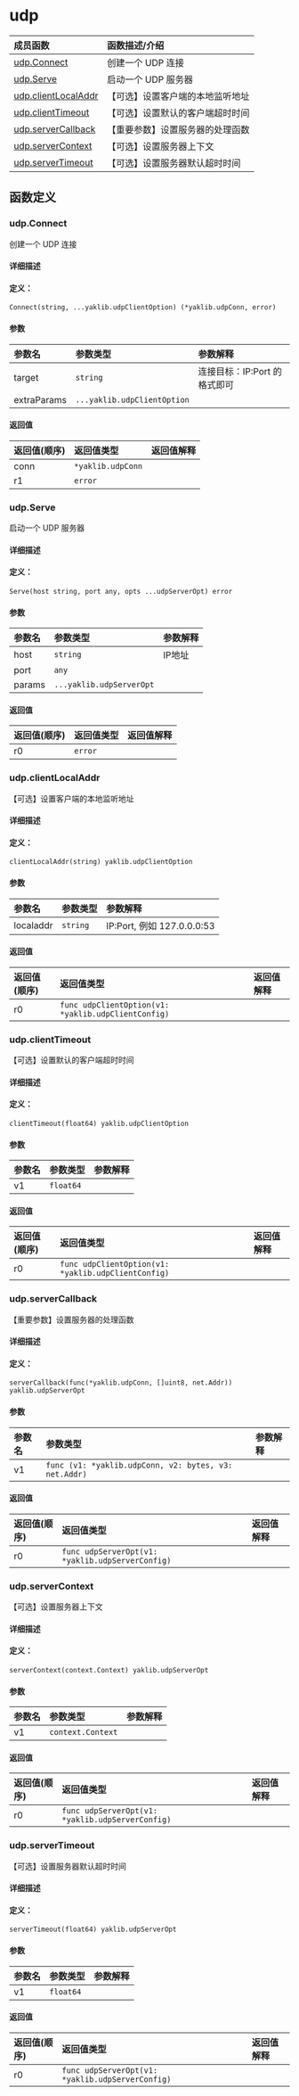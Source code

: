 # udp


|成员函数|函数描述/介绍|
|:------|:--------|
 | [udp.Connect](#udpconnect) | 创建一个 UDP 连接 |
 | [udp.Serve](#udpserve) | 启动一个 UDP 服务器 |
 | [udp.clientLocalAddr](#udpclientlocaladdr) | 【可选】设置客户端的本地监听地址 |
 | [udp.clientTimeout](#udpclienttimeout) | 【可选】设置默认的客户端超时时间 |
 | [udp.serverCallback](#udpservercallback) | 【重要参数】设置服务器的处理函数 |
 | [udp.serverContext](#udpservercontext) | 【可选】设置服务器上下文 |
 | [udp.serverTimeout](#udpservertimeout) | 【可选】设置服务器默认超时时间 |




 



## 函数定义

### udp.Connect

创建一个 UDP 连接

#### 详细描述



#### 定义：

`Connect(string, ...yaklib.udpClientOption) (*yaklib.udpConn, error)`


#### 参数

|参数名|参数类型|参数解释|
|:-----------|:---------- |:-----------|
| target | `string` |  连接目标：IP:Port 的格式即可 |
| extraParams | `...yaklib.udpClientOption` |   |





#### 返回值

|返回值(顺序)|返回值类型|返回值解释|
|:-----------|:---------- |:-----------|
| conn | `*yaklib.udpConn` |   |
| r1 | `error` |   |


 
### udp.Serve

启动一个 UDP 服务器

#### 详细描述



#### 定义：

`Serve(host string, port any, opts ...udpServerOpt) error`


#### 参数

|参数名|参数类型|参数解释|
|:-----------|:---------- |:-----------|
| host | `string` |  IP地址 |
| port | `any` |   |
| params | `...yaklib.udpServerOpt` |   |





#### 返回值

|返回值(顺序)|返回值类型|返回值解释|
|:-----------|:---------- |:-----------|
| r0 | `error` |   |


 
### udp.clientLocalAddr

【可选】设置客户端的本地监听地址

#### 详细描述



#### 定义：

`clientLocalAddr(string) yaklib.udpClientOption`


#### 参数

|参数名|参数类型|参数解释|
|:-----------|:---------- |:-----------|
| localaddr | `string` |  IP:Port, 例如 127.0.0.0:53 |





#### 返回值

|返回值(顺序)|返回值类型|返回值解释|
|:-----------|:---------- |:-----------|
| r0 | `func udpClientOption(v1: *yaklib.udpClientConfig) ` |   |


 
### udp.clientTimeout

【可选】设置默认的客户端超时时间

#### 详细描述



#### 定义：

`clientTimeout(float64) yaklib.udpClientOption`


#### 参数

|参数名|参数类型|参数解释|
|:-----------|:---------- |:-----------|
| v1 | `float64` |   |





#### 返回值

|返回值(顺序)|返回值类型|返回值解释|
|:-----------|:---------- |:-----------|
| r0 | `func udpClientOption(v1: *yaklib.udpClientConfig) ` |   |


 
### udp.serverCallback

【重要参数】设置服务器的处理函数

#### 详细描述



#### 定义：

`serverCallback(func(*yaklib.udpConn, []uint8, net.Addr)) yaklib.udpServerOpt`


#### 参数

|参数名|参数类型|参数解释|
|:-----------|:---------- |:-----------|
| v1 | `func (v1: *yaklib.udpConn, v2: bytes, v3: net.Addr) ` |   |





#### 返回值

|返回值(顺序)|返回值类型|返回值解释|
|:-----------|:---------- |:-----------|
| r0 | `func udpServerOpt(v1: *yaklib.udpServerConfig) ` |   |


 
### udp.serverContext

【可选】设置服务器上下文

#### 详细描述



#### 定义：

`serverContext(context.Context) yaklib.udpServerOpt`


#### 参数

|参数名|参数类型|参数解释|
|:-----------|:---------- |:-----------|
| v1 | `context.Context` |   |





#### 返回值

|返回值(顺序)|返回值类型|返回值解释|
|:-----------|:---------- |:-----------|
| r0 | `func udpServerOpt(v1: *yaklib.udpServerConfig) ` |   |


 
### udp.serverTimeout

【可选】设置服务器默认超时时间

#### 详细描述



#### 定义：

`serverTimeout(float64) yaklib.udpServerOpt`


#### 参数

|参数名|参数类型|参数解释|
|:-----------|:---------- |:-----------|
| v1 | `float64` |   |





#### 返回值

|返回值(顺序)|返回值类型|返回值解释|
|:-----------|:---------- |:-----------|
| r0 | `func udpServerOpt(v1: *yaklib.udpServerConfig) ` |   |


 



